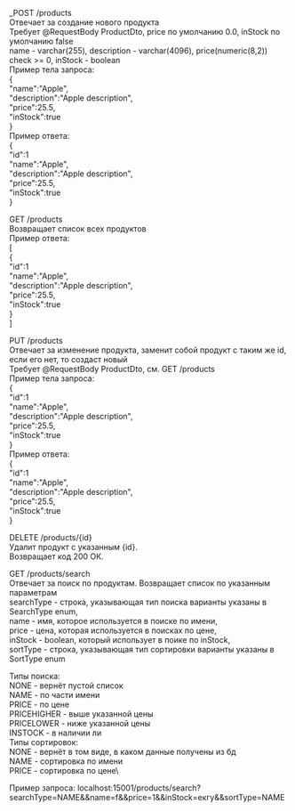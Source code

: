 _POST /products\
Отвечает за создание нового продукта\
Требует @RequestBody ProductDto, price по умолчанию 0.0, inStock по умолчанию false\
name - varchar(255), description - varchar(4096), price(numeric(8,2)) check >= 0, inStock - boolean\
Пример тела запроса:\
{\
    "name":"Apple",\
    "description":"Apple description",\
    "price":25.5,\
    "inStock":true\
}\
Пример ответа:\
{\
    "id":1\
    "name":"Apple",\
    "description":"Apple description",\
    "price":25.5,\
    "inStock":true\
}



GET /products\
Возвращает список всех продуктов\
Пример ответа:\
[\
    {\
        "id":1\
        "name":"Apple",\
        "description":"Apple description",\
        "price":25.5,\
        "inStock":true\
    }\
]



PUT /products\
Отвечает за изменение продукта, заменит собой продукт с таким же id, если его нет, то создаст новый\
Требует @RequestBody ProductDto, см. GET /products\
Пример тела запроса:\
{\
    "id":1\
    "name":"Apple",\
    "description":"Apple description",\
    "price":25.5,\
    "inStock":true\
}\
Пример ответа:\
{\
    "id":1\
    "name":"Apple",\
    "description":"Apple description",\
    "price":25.5,\
    "inStock":true\
}



DELETE /products/{id}\
Удалит продукт с указанным {id}.\
Возвращает код 200 ОК.



GET /products/search\
Отвечает за поиск по продуктам. Возвращает список по указанным параметрам\
searchType - строка, указывающая тип поиска варианты указаны в SearchType enum,\
name - имя, которое используется в поиске по имени,\
price - цена, которая используется в поисках по цене,\
inStock - boolean, который использует в поике по inStock,\
sortType - строка, указывающая тип сортировки варианты указаны в SortType enum

Типы поиска:\
NONE - вернёт пустой список\
NAME - по части имени\
PRICE - по цене\
PRICEHIGHER - выше указанной цены\
PRICELOWER - ниже указанной цены\
INSTOCK - в наличии ли\
Типы сортировок:\
NONE - вернёт в том виде, в каком данные получены из бд\
NAME - сортировка по имени\
PRICE - сортировка по цене\

Пример запроса:
localhost:15001/products/search?searchType=NAME&&name=f&&price=1&&inStock=екгу&&sortType=NAME